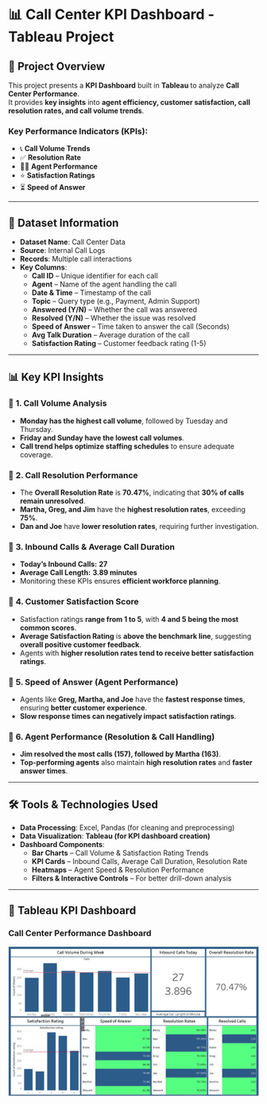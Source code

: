 # 📊 Call Center KPI Dashboard - Tableau Project  

## 📝 Project Overview  
This project presents a **KPI Dashboard** built in **Tableau** to analyze **Call Center Performance**.  
It provides **key insights** into **agent efficiency, customer satisfaction, call resolution rates, and call volume trends**.  

### **Key Performance Indicators (KPIs):**
- 📞 **Call Volume Trends**
- ✅ **Resolution Rate**
- 👩‍💼 **Agent Performance**
- ⭐ **Satisfaction Ratings**
- ⏳ **Speed of Answer**

---

## 📂 **Dataset Information**
- **Dataset Name**: Call Center Data  
- **Source**: Internal Call Logs  
- **Records**: Multiple call interactions  
- **Key Columns**:  
  - **Call ID** – Unique identifier for each call  
  - **Agent** – Name of the agent handling the call  
  - **Date & Time** – Timestamp of the call  
  - **Topic** – Query type (e.g., Payment, Admin Support)  
  - **Answered (Y/N)** – Whether the call was answered  
  - **Resolved (Y/N)** – Whether the issue was resolved  
  - **Speed of Answer** – Time taken to answer the call (Seconds)  
  - **Avg Talk Duration** – Average duration of the call  
  - **Satisfaction Rating** – Customer feedback rating (1-5)  

---

## 📊 **Key KPI Insights**

### 📌 **1. Call Volume Analysis**
- **Monday has the highest call volume**, followed by Tuesday and Thursday.  
- **Friday and Sunday have the lowest call volumes**.  
- **Call trend helps optimize staffing schedules** to ensure adequate coverage.  

### 📌 **2. Call Resolution Performance**
- The **Overall Resolution Rate** is **70.47%**, indicating that **30% of calls remain unresolved**.  
- **Martha, Greg, and Jim** have the **highest resolution rates**, exceeding **75%**.  
- **Dan and Joe** have **lower resolution rates**, requiring further investigation.  

### 📌 **3. Inbound Calls & Average Call Duration**
- **Today’s Inbound Calls:** **27**  
- **Average Call Length:** **3.89 minutes**  
- Monitoring these KPIs ensures **efficient workforce planning**.  

### 📌 **4. Customer Satisfaction Score**
- Satisfaction ratings **range from 1 to 5**, with **4 and 5 being the most common scores**.  
- **Average Satisfaction Rating** is **above the benchmark line**, suggesting **overall positive customer feedback**.  
- Agents with **higher resolution rates tend to receive better satisfaction ratings**.  

### 📌 **5. Speed of Answer (Agent Performance)**
- Agents like **Greg, Martha, and Joe** have the **fastest response times**, ensuring **better customer experience**.  
- **Slow response times can negatively impact satisfaction ratings**.  

### 📌 **6. Agent Performance (Resolution & Call Handling)**
- **Jim resolved the most calls (157), followed by Martha (163)**.  
- **Top-performing agents** also maintain **high resolution rates** and **faster answer times**.  

---

## 🛠️ **Tools & Technologies Used**
- **Data Processing**: Excel, Pandas (for cleaning and preprocessing)  
- **Data Visualization**: **Tableau (for KPI dashboard creation)**  
- **Dashboard Components**:  
  - **Bar Charts** – Call Volume & Satisfaction Rating Trends  
  - **KPI Cards** – Inbound Calls, Average Call Duration, Resolution Rate  
  - **Heatmaps** – Agent Speed & Resolution Performance  
  - **Filters & Interactive Controls** – For better drill-down analysis  

---

## 📸 **Tableau KPI Dashboard**
### **Call Center Performance Dashboard**
![KPI Dashboard](Final%20Dashboard.JPG)


